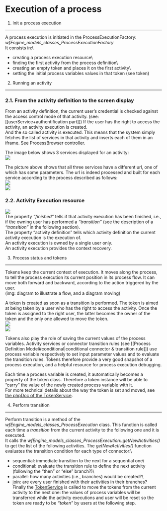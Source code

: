 Execution of a process
======================

1. Init a process execution
---------------------------

A process execution is initiated in the ProcessExecutionFactory: *wfEngine\_models\_classes\_ProcessExecutionFactory*\
It consists in:\
- creating a process execution resource\
- finding the first activity from the process definition\
- creating an empty token and places it on the first activity\
- setting the initial process variables values in that token (see token)

2. Running an activity
----------------------

### 2.1. From the activity definition to the screen display

From an activity definition, the current user’s credential is checked against the access control mode of that activity. (see: [[userService+authentification part]]) If the user has the right to access the activity, an activity execution is created.\
And the so called activity is executed. This means that the system simply fetches the list of services in that activity and inserts each of them in an iframe. See ProcessBrowser controller.

The image below shows 3 services displayed for an activity:\
![](services_in_iframe.png)

The picture above shows that all three services have a different url, one of which has some parameters. The url is indeed processed and built for each service according to the process described as follows:\
![](build_the_service_url.png)\
![](build_the_service_url_2.png)

### 2.2. Activity Execution resource

![](generis_actiivty_instance_resource.png)\
The property *“finished”* tells if that activity execution has been finished, i.e., if the owning user has performed a *“transition”* (see the description of a *“transition”* in the following section).\
The property “activity definition” tells which activity definition the current activity execution is the execution of.\
An activity execution is owned by a single user only.\
An activity execution provides the context recovery.

3. Process status and tokens
----------------------------

Tokens keep the current context of execution. It moves along the process, to tell the process execution its current position in its process flow. It can move both forward and backward, according to the action triggered by the user.\
(img: diagram to illustrate a flow, and a diagram moving)

A token is created as soon as a transition is performed. The token is aimed at being taken by a user who has the right to access the activity. Once the token is assigned to the right user, the latter becomes the owner of the token and the only one allowed to move the token.\
![](tokens1.png)\
![](tokens2.png)

Tokens also play the role of saving the current values of the process variables. Activity services or connector transition rules (see [[Process Definition Model\#conditional|conditional connector & transition rule]]) use process variable respectively to set input parameter values and to evaluate the transition rules. Tokens therefore provide a very good snapshot of a process execution, and a helpful resource for process execution debugging.

Each time a process variable is created, it automatically becomes a property of the token class. Therefore a token instance will be able to “carry” the value of the newly created process variable with it.\
For more technical details about the way the token is set and moved, see [the phpDoc of the TokenService](http://forge.tao.lu/docs/phpdoc/wfEngine/models_classes/wfEngine_models_classes_TokenService.html).

4. Perform transition
---------------------

Perform transition is a method of the *wfEngine\_models\_classes\_ProcessExecution* class. This function is called each time a *transition* from the current activity to the following one and it is executed.\
It calls the *wfEngine\_models\_classes\_ProcessExecution::getNewActivities()* to get the list of the following activities. The *getNewActivities()* function evaluates the transition condition for each type of connector:\
- sequential: immediate transition to the next for a sequential one\
- conditional: evaluate the transition rule to define the next activity (following the “then” or “else” branch?)\
- parallel: how many activities (i.e., branches) would be created?\
- join: are every user finished with their activities in their branches?\
Finally the [TokenService](http://forge.tao.lu/docs/phpdoc/wfEngine/models_classes/wfEngine_models_classes_TokenService.html) is called to move the tokens from the current activity to the next one: the values of process variables will be transferred while the activity executions and user will be reset so the token are ready to be *“taken”* by users at the following step.

